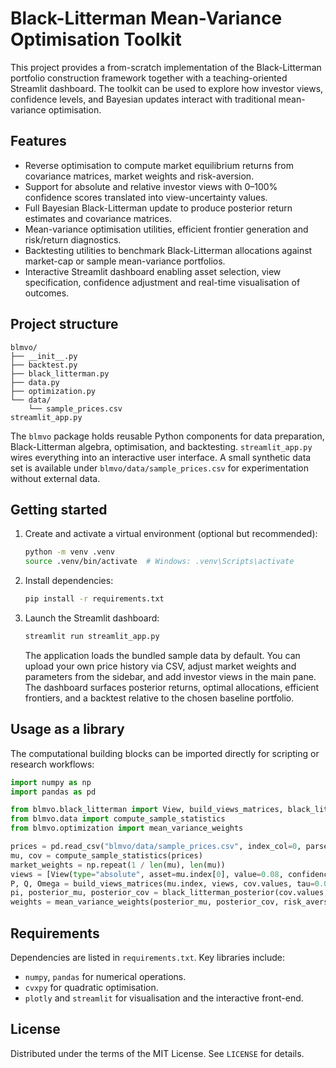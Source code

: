 # Black-Litterman Mean-Variance Optimisation Toolkit

This project provides a from-scratch implementation of the Black-Litterman portfolio construction framework together with a teaching-oriented Streamlit dashboard. The toolkit can be used to explore how investor views, confidence levels, and Bayesian updates interact with traditional mean-variance optimisation.

## Features

- Reverse optimisation to compute market equilibrium returns from covariance matrices, market weights and risk-aversion.
- Support for absolute and relative investor views with 0–100% confidence scores translated into view-uncertainty values.
- Full Bayesian Black-Litterman update to produce posterior return estimates and covariance matrices.
- Mean-variance optimisation utilities, efficient frontier generation and risk/return diagnostics.
- Backtesting utilities to benchmark Black-Litterman allocations against market-cap or sample mean-variance portfolios.
- Interactive Streamlit dashboard enabling asset selection, view specification, confidence adjustment and real-time visualisation of outcomes.

## Project structure

```
blmvo/
├── __init__.py
├── backtest.py
├── black_litterman.py
├── data.py
├── optimization.py
└── data/
    └── sample_prices.csv
streamlit_app.py
```

The `blmvo` package holds reusable Python components for data preparation, Black-Litterman algebra, optimisation, and backtesting. `streamlit_app.py` wires everything into an interactive user interface. A small synthetic data set is available under `blmvo/data/sample_prices.csv` for experimentation without external data.

## Getting started

1. Create and activate a virtual environment (optional but recommended):

   ```bash
   python -m venv .venv
   source .venv/bin/activate  # Windows: .venv\Scripts\activate
   ```

2. Install dependencies:

   ```bash
   pip install -r requirements.txt
   ```

3. Launch the Streamlit dashboard:

   ```bash
   streamlit run streamlit_app.py
   ```

   The application loads the bundled sample data by default. You can upload your own price history via CSV, adjust market weights and parameters from the sidebar, and add investor views in the main pane. The dashboard surfaces posterior returns, optimal allocations, efficient frontiers, and a backtest relative to the chosen baseline portfolio.

## Usage as a library

The computational building blocks can be imported directly for scripting or research workflows:

```python
import numpy as np
import pandas as pd

from blmvo.black_litterman import View, build_views_matrices, black_litterman_posterior
from blmvo.data import compute_sample_statistics
from blmvo.optimization import mean_variance_weights

prices = pd.read_csv("blmvo/data/sample_prices.csv", index_col=0, parse_dates=True)
mu, cov = compute_sample_statistics(prices)
market_weights = np.repeat(1 / len(mu), len(mu))
views = [View(type="absolute", asset=mu.index[0], value=0.08, confidence=75)]
P, Q, Omega = build_views_matrices(mu.index, views, cov.values, tau=0.05)
pi, posterior_mu, posterior_cov = black_litterman_posterior(cov.values, market_weights, risk_aversion=3.0, tau=0.05, P=P, Q=Q, Omega=Omega)
weights = mean_variance_weights(posterior_mu, posterior_cov, risk_aversion=1.0)
```

## Requirements

Dependencies are listed in `requirements.txt`. Key libraries include:

- `numpy`, `pandas` for numerical operations.
- `cvxpy` for quadratic optimisation.
- `plotly` and `streamlit` for visualisation and the interactive front-end.

## License

Distributed under the terms of the MIT License. See `LICENSE` for details.
